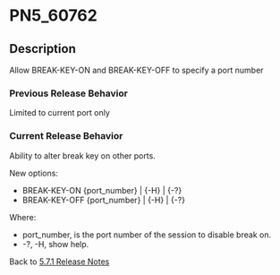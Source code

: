 # PN5_60762

<PageHeader />

## Description

Allow BREAK-KEY-ON and BREAK-KEY-OFF to specify a port number

### Previous Release Behavior

Limited to current port only

### Current Release Behavior

Ability to alter break key on other ports.

New options:

- BREAK-KEY-ON {port\_number} | {-H} | {-?}
- BREAK-KEY-OFF {port\_number} | {-H} | {-?}

Where:

- port\_number, is the port number of the session to disable break on.
- -?, -H, show help.

Back to [5.7.1 Release Notes](./../jbase-5.7.1-release-notes/README.md)

<PageFooter />
